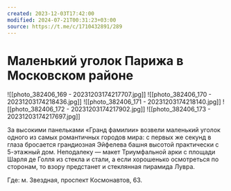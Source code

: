 ```yaml
---
created: 2023-12-03T17:42:00
modified: 2024-07-21T00:31:23+03:00
source: https://t.me/c/1710432891/289
---
```


# Маленький уголок Парижа в Московском районе

![[photo_382406_169 - 20231203174217707.jpg]]
![[photo_382406_170 - 20231203174218436.jpg]]
![[photo_382406_171 - 20231203174218140.jpg]]
![[photo_382406_172 - 20231203174217902.jpg]]
![[photo_382406_173 - 20231203174217697.jpg]]

За высокими панельками «Гранд фамилии» возвели маленький уголок одного из самых романтичных городов мира: с первых же секунд в глаза бросается грандиозная Эйфелева башня высотой практически с 5-этажный дом. Неподалеку — макет Триумфальной арки с площади Шарля де Голля из стекла и стали, а если хорошенько осмотреться по сторонам, то взору предстанет и стеклянная пирамида Лувра.

Где: м. Звездная, проспект Космонавтов, 63.
